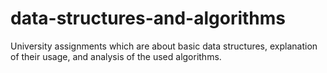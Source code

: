# data-structures-and-algorithms
 University assignments which are about basic data structures, explanation of their usage, and analysis of the used algorithms.
